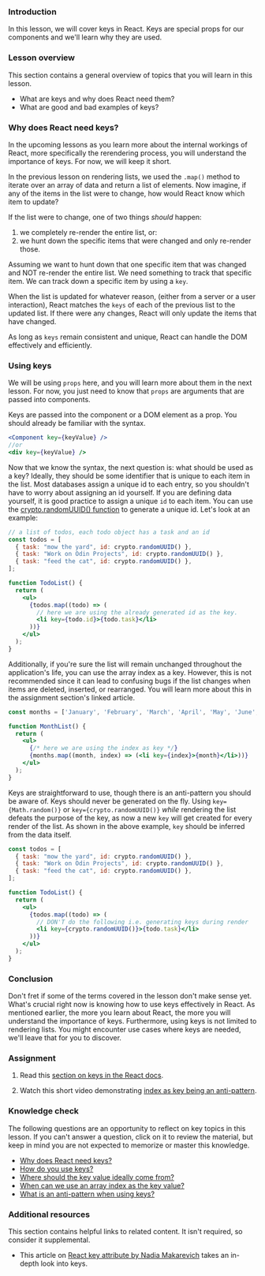 ### Introduction

In this lesson, we will cover keys in React. Keys are special props for our components and we'll learn why they are used.

### Lesson overview

This section contains a general overview of topics that you will learn in this lesson.

- What are keys and why does React need them?
- What are good and bad examples of keys?

### Why does React need keys?

In the upcoming lessons as you learn more about the internal workings of React, more specifically the rerendering process, you will understand the importance of keys. For now, we will keep it short.

In the previous lesson on rendering lists, we used the `.map()` method to iterate over an array of data and return a list of elements. Now imagine, if any of the items in the list were to change, how would React know which item to update?

If the list were to change, one of two things *should* happen:

1. we completely re-render the entire list, or:
1. we hunt down the specific items that were changed and only re-render those.

Assuming we want to hunt down that one specific item that was changed and NOT re-render the entire list. We need something to track that specific item. We can track down a specific item by using a `key`.

When the list is updated for whatever reason, (either from a server or a user interaction), React matches the `keys` of each of the previous list to the updated list. If there were any changes, React will only update the items that have changed.

As long as `keys` remain consistent and unique, React can handle the DOM effectively and efficiently.

### Using keys

<div class="lesson-note" markdown="1">

We will be using `props` here, and you will learn more about them in the next lesson. For now, you just need to know that `props` are arguments that are passed into components.

</div>

Keys are passed into the component or a DOM element as a prop. You should already be familiar with the syntax.

```jsx
<Component key={keyValue} />
//or
<div key={keyValue} />
```

<span id="keys-from-data">Now that we know the syntax, the next question is: what should be used as a key? Ideally, they should be some identifier that is unique to each item in the list. Most databases assign a unique id to each entry, so you shouldn't have to worry about assigning an id yourself. If you are defining data yourself, it is good practice to assign a unique `id` to each item. You can use the [crypto.randomUUID() function](https://developer.mozilla.org/en-US/docs/Web/API/Crypto/randomUUID) to generate a unique id. Let's look at an example:</span>

```jsx
// a list of todos, each todo object has a task and an id
const todos = [
  { task: "mow the yard", id: crypto.randomUUID() },
  { task: "Work on Odin Projects", id: crypto.randomUUID() },
  { task: "feed the cat", id: crypto.randomUUID() },
];

function TodoList() {
  return (
    <ul>
      {todos.map((todo) => (
        // here we are using the already generated id as the key.
        <li key={todo.id}>{todo.task}</li>
      ))}
    </ul>
  );
}
```

<span id="index-as-key">Additionally, if you're sure the list will remain unchanged throughout the application's life,  you can use the array index as a key. However, this is not recommended since it can lead to confusing bugs if the list changes when items are deleted, inserted, or rearranged. You will learn more about this in the assignment section's linked article.</span>

```jsx
const months = ['January', 'February', 'March', 'April', 'May', 'June', 'July', 'August', 'September', 'October', 'November', 'December'];

function MonthList() {
  return (
    <ul>
      {/* here we are using the index as key */}
      {months.map((month, index) => (<li key={index}>{month}</li>))}
    </ul>
  );
}
```

<span id="anti-pattern">Keys are straightforward to use, though there is an anti-pattern you should be aware of. Keys should never be generated on the fly. Using `key={Math.random()}` or `key={crypto.randomUUID()}` *while* rendering the list defeats the purpose of the key, as now a new `key` will get created for every render of the list. As shown in the above example, `key` should be inferred from the data itself.</span>

```jsx
const todos = [
  { task: "mow the yard", id: crypto.randomUUID() },
  { task: "Work on Odin Projects", id: crypto.randomUUID() },
  { task: "feed the cat", id: crypto.randomUUID() },
];

function TodoList() {
  return (
    <ul>
      {todos.map((todo) => (
        // DON'T do the following i.e. generating keys during render
        <li key={crypto.randomUUID()}>{todo.task}</li>
      ))}
    </ul>
  );
}
```

### Conclusion

Don't fret if some of the terms covered in the lesson don't make sense yet. What's crucial right now is knowing how to use keys effectively in React. As mentioned earlier, the more you learn about React, the more you will understand the importance of keys. Furthermore, using keys is not limited to rendering lists. You might encounter use cases where keys are needed, we'll leave that for you to discover.

### Assignment

<div class="lesson-content__panel" markdown="1">

1. Read this [section on keys in the React docs](https://react.dev/learn/rendering-lists#keeping-list-items-in-order-with-key).

1. Watch this short video demonstrating [index as key being an anti-pattern](https://youtu.be/xlPxnc5uUPQ).

</div>

### Knowledge check

The following questions are an opportunity to reflect on key topics in this lesson. If you can't answer a question, click on it to review the material, but keep in mind you are not expected to memorize or master this knowledge.

- [Why does React need keys?](#why-does-react-need-keys)
- [How do you use keys?](#using-keys)
- [Where should the key value ideally come from?](#keys-from-data)
- [When can we use an array index as the key value?](#index-as-key)
- [What is an anti-pattern when using keys?](#anti-pattern)

### Additional resources

This section contains helpful links to related content. It isn't required, so consider it supplemental.

- This article on [React key attribute by Nadia Makarevich](https://www.developerway.com/posts/react-key-attribute) takes an in-depth look into keys.
